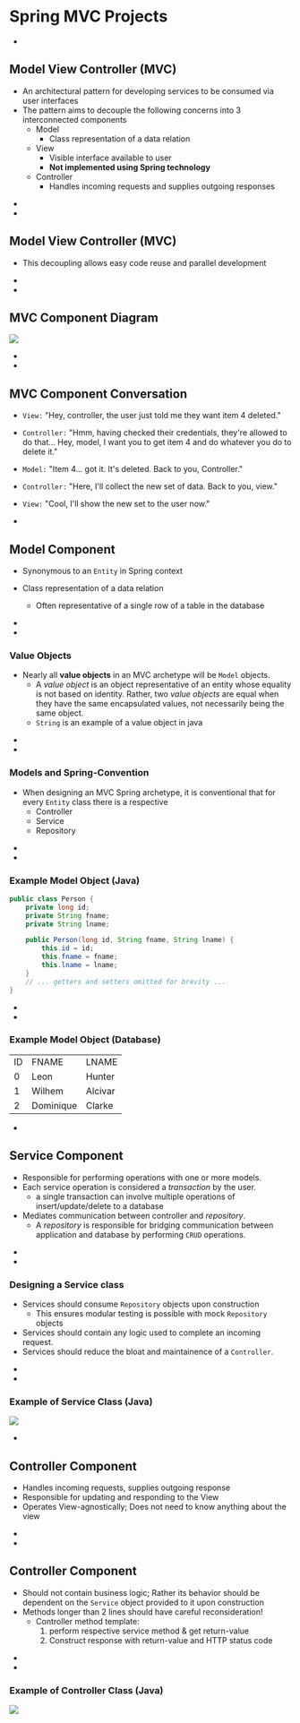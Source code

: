 # Spring MVC Projects


-
## Model View Controller (MVC)
* An architectural pattern for developing services to be consumed via user interfaces
* The pattern aims to decouple the following concerns into 3 interconnected components
	* Model
		* Class representation of a data relation
	* View
		* Visible interface available to user
		* **Not implemented using Spring technology**
	* Controller
		* Handles incoming requests and supplies outgoing responses

-
-
## Model View Controller (MVC)
* This decoupling allows easy code reuse and parallel development


-
-
## MVC Component Diagram
<img src = "https://raw.githubusercontent.com/Zipcoder/reveal-slides/master/md/springboot/springmvcproject/mvc%20diagram.png">


-
-
## MVC Component Conversation
* `View:` "Hey, controller, the user just told me they want item 4 deleted."

* `Controller:` "Hmm, having checked their credentials, they're allowed to do that... Hey, model, I want you to get item 4 and do whatever you do to delete it."

* `Model:` "Item 4... got it. It's deleted. Back to you, Controller."

* `Controller:` "Here, I'll collect the new set of data. Back to you, view."

* `View:` "Cool, I'll show the new set to the user now."












-
## Model Component
* Synonymous to an `Entity` in Spring context

* Class representation of a data relation
	* Often representative of a single row of a table in the database
-
-
### Value Objects
* Nearly all **value objects** in an MVC archetype will be `Model` objects.
	* A _value object_ is an object representative of an entity whose equality is not based on identity. Rather, two _value objects_ are equal when they have the same encapsulated values, not necessarily being the same object.
	* `String` is an example of a value object in java

-
-
### Models and Spring-Convention
* When designing an MVC Spring archetype, it is conventional that for every `Entity` class there is a respective
	* Controller
	* Service
	* Repository


-
-
### Example Model Object (Java)
```java
public class Person {
    private long id;
    private String fname;
    private String lname;    

    public Person(long id, String fname, String lname) {
        this.id = id;
        this.fname = fname;
        this.lname = lname;        
    }
    // ... getters and setters omitted for brevity ...
}
```


-
-
### Example Model Object (Database)
 <table>
  <tr><td>ID</td><td>FNAME</td><td>LNAME</td></tr>
  <tr><td>0</td><td>Leon</td><td>Hunter</td></tr>
  <tr><td>1</td><td>Wilhem</td><td>Alcivar</td></tr>
  <tr><td>2</td><td>Dominique</td><td>Clarke</td></tr>
</table>














-
## Service Component
* Responsible for performing operations with one or more models.
* Each service operation is considered a _transaction_ by the user.
	* a single transaction can involve multiple operations of insert/update/delete to a database
* Mediates communication between controller and _repository_.
	* A _repository_ is responsible for bridging communication between application and database by performing `CRUD` operations.

-
-
### Designing a Service class
* Services should consume `Repository` objects upon construction
	* This ensures modular testing is possible with mock `Repository` objects
* Services should contain any logic used to complete an incoming request.
* Services should reduce the bloat and maintainence of a `Controller`.


-
-
### Example of Service Class (Java)
<img src = "https://raw.githubusercontent.com/Zipcoder/reveal-slides/master/md/springboot/springmvcproject/PersonService.png">











-
## Controller Component
* Handles incoming requests, supplies outgoing response
* Responsible for updating and responding to the View
* Operates View-agnostically; Does not need to know anything about the view


-
-
## Controller Component
* Should not contain  business logic; Rather its behavior should be dependent on the `Service` object provided to it upon construction
* Methods longer than 2 lines should have careful reconsideration!
	* Controller method template:
		1. perform respective service method & get return-value
		2. Construct response with return-value and HTTP status code



-
-
### Example of Controller Class (Java)
<img src = "https://raw.githubusercontent.com/Zipcoder/reveal-slides/master/md/springboot/springmvcproject/PersonController.png">
